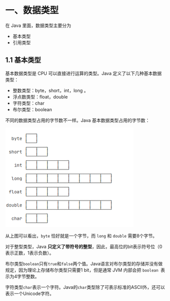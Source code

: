 

# 一、数据类型

在 Java 里面，数据类型主要分为 

- 基本类型
- 引用类型



## 1.1 基本类型

基本数据类型是 CPU 可以直接进行运算的类型。Java 定义了以下几种基本数据类型：

- 整数类型：byte，short，int，long 。
- 浮点数类型：float，double
- 字符类型：char
- 布尔类型：boolean

不同的数据类型占用的字节数不一样。Java 基本数据类型占用的字节数：

![image-20240120145344561](images/image-20240120145344561.png)



从上图可以看出，`byte` 恰好就是一个字节，而 `long` 和 `double` 需要8个字节。

对于整型类型，Java **只定义了带符号的整型**，因此，最高位的bit表示符号位（0表示正数，1表示负数）。

布尔类型`boolean`只有`true`和`false`两个值。Java语言对布尔类型的存储并没有做规定，因为理论上存储布尔类型只需要1 bit，但是通常 JVM 内部会把 `boolean `表示为4字节整数。

字符类型`char`表示一个字符。Java的`char`类型除了可表示标准的ASCII外，还可以表示一个Unicode字符。